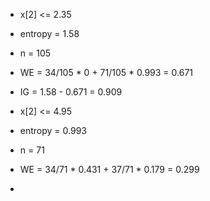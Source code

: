 
- x[2] <= 2.35
- entropy = 1.58
- n = 105
- WE = 34/105 * 0 + 71/105 * 0.993 = 0.671
- IG = 1.58 - 0.671 = 0.909

- x[2] <= 4.95 
- entropy = 0.993
- n = 71
- WE = 34/71 * 0.431 + 37/71 * 0.179 = 0.299
- 